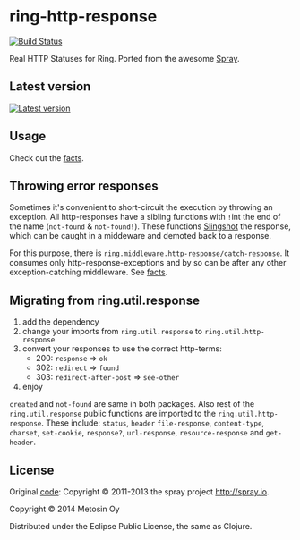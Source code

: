 # ring-http-response

[![Build Status](https://travis-ci.org/metosin/ring-http-response.png?branch=master)](https://travis-ci.org/metosin/ring-http-response)

Real HTTP Statuses for Ring. Ported from the awesome [Spray](http://spray.io/).

## Latest version

[![Latest version](https://clojars.org/metosin/ring-http-response/latest-version.svg)](https://clojars.org/metosin/ring-http-response)

## Usage

Check out the [facts](https://github.com/metosin/ring-http-response/blob/master/test/ring/util/http_response_test.clj).

## Throwing error responses

Sometimes it's convenient to short-circuit the execution by throwing an exception. All http-responses have a sibling functions with `!`int the end of the name (`not-found` & `not-found!`). These functions [Slingshot](https://github.com/scgilardi/slingshot) the response, which can be caught in a middeware and demoted back to a response.

For this purpose, there is `ring.middleware.http-response/catch-response`. It consumes only http-response-exceptions and by so can be after any other exception-catching middleware. See [facts](https://github.com/metosin/ring-http-response/blob/master/test/ring/middleware/http_response_test.clj).

## Migrating from ring.util.response
1. add the dependency
2. change your imports from `ring.util.response` to `ring.util.http-response`
3. convert your responses to use the correct http-terms:
   - 200: `response` => `ok`
   - 302: `redirect` => `found`
   - 303: `redirect-after-post` => `see-other`
4. enjoy

`created` and `not-found` are same in both packages. Also rest of the `ring.util.response` public functions are imported to the `ring.util.http-response`. These include: `status`, `header` `file-response`, `content-type`, `charset`, `set-cookie`, `response?`, `url-response`, `resource-response` and `get-header`.

## License

Original [code](https://github.com/spray/spray/blob/master/spray-http/src/main/scala/spray/http/StatusCode.scala): Copyright © 2011-2013 the spray project <http://spray.io>.

Copyright © 2014 Metosin Oy

Distributed under the Eclipse Public License, the same as Clojure.
